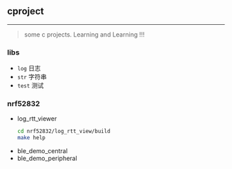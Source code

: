 ## cproject
***
>some c projects. Learning and Learning !!!
### libs
- `log`     日志
- `str`     字符串
- `test`    测试
### nrf52832 
- log_rtt_viewer
    ```sh
    cd nrf52832/log_rtt_view/build
    make help
    ```
- ble_demo_central
- ble_demo_peripheral